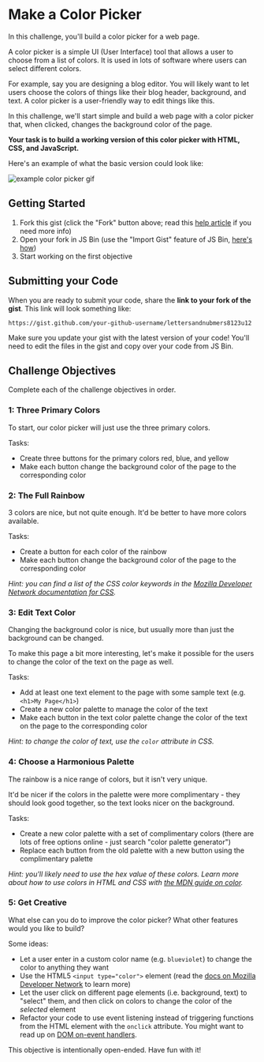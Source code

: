 # Make a Color Picker

In this challenge, you'll build a color picker for a web page.

A color picker is a simple UI (User Interface) tool that allows a user to choose from a list of colors. It is used in lots of software where users can select different colors.

For example, say you are designing a blog editor. You will likely want to let users choose the colors of things like their blog header, background, and text. A color picker is a user-friendly way to edit things like this.

In this challenge, we'll start simple and build a web page with a color picker that, when clicked, changes the background color of the page.

**Your task is to build a working version of this color picker with HTML, CSS, and JavaScript.**

Here's an example of what the basic version could look like:

![example color picker gif](http://f.cl.ly/items/3j3D143L101Z471l3Y0A/color-picker.gif)

## Getting Started

1. Fork this gist (click the "Fork" button above; read this [help article](https://help.github.com/articles/forking-and-cloning-gists/) if you need more info)
1. Open your fork in JS Bin (use the "Import Gist" feature of JS Bin, [here's how](https://jsbin.com/help/import-gists))
1. Start working on the first objective

## Submitting your Code

When you are ready to submit your code, share the **link to your fork of the gist**. This link will look something like:

```
https://gist.github.com/your-github-username/lettersandnubmers8123u12
```

Make sure you update your gist with the latest version of your code! You'll need to edit the files in the gist and copy over your code from JS Bin.

## Challenge Objectives

Complete each of the challenge objectives in order.

### 1: Three Primary Colors

To start, our color picker will just use the three primary colors.

Tasks:

- Create three buttons for the primary colors red, blue, and yellow
- Make each button change the background color of the page to the corresponding color

### 2: The Full Rainbow

3 colors are nice, but not quite enough. It'd be better to have more colors available.

Tasks:

- Create a button for each color of the rainbow
- Make each button change the background color of the page to the corresponding color

_Hint: you can find a list of the CSS color keywords in the [Mozilla Developer Network documentation for CSS][mdn-docs-color]._

### 3: Edit Text Color

Changing the background color is nice, but usually more than just the background can be changed.

To make this page a bit more interesting, let's make it possible for the users to change the color of the text on the page as well.

Tasks:

- Add at least one text element to the page with some sample text (e.g. `<h1>My Page</h1>`)
- Create a new color palette to manage the color of the text
- Make each button in the text color palette change the color of the text on the page to the corresponding color

_Hint: to change the color of text, use the `color` attribute in CSS._

### 4: Choose a Harmonious Palette

The rainbow is a nice range of colors, but it isn't very unique.

It'd be nicer if the colors in the palette were more complimentary - they should look good together, so the text looks nicer on the background.

Tasks:

- Create a new color palette with a set of complimentary colors (there are lots of free options online - just search "color palette generator")
- Replace each button from the old palette with a new button using the complimentary palette

_Hint: you'll likely need to use the hex value of these colors. Learn more about how to use colors in HTML and CSS with [the MDN guide on color][mdn-color-guide]._

### 5: Get Creative

What else can you do to improve the color picker? What other features would you like to build?

Some ideas:

- Let a user enter in a custom color name (e.g. `blueviolet`) to change the color to anything they want
- Use the HTML5 `<input type="color">` element (read the [docs on Mozilla Developer Network](https://developer.mozilla.org/en-US/docs/Web/HTML/Element/input/color) to learn more)
- Let the user click on different page elements (i.e. background, text) to "select" them, and then click on colors to change the color of the _selected_ element
- Refactor your code to use event listening instead of triggering functions from the HTML element with the `onclick` attribute. You might want to read up on [DOM on-event handlers](https://developer.mozilla.org/en-US/docs/Web/Guide/Events/Event_handlers).

This objective is intentionally open-ended. Have fun with it!

[mdn-color-guide]: https://developer.mozilla.org/en-US/docs/Web/Guide/CSS/Getting_started/Color
[mdn-docs-color]: https://developer.mozilla.org/en-US/docs/Web/CSS/color_value
